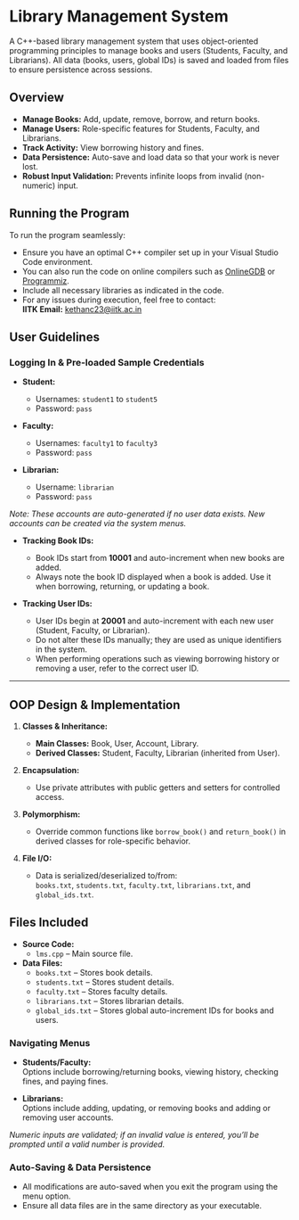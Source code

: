 # Library Management System

A C++-based library management system that uses object-oriented programming principles to manage books and users (Students, Faculty, and Librarians). All data (books, users, global IDs) is saved and loaded from files to ensure persistence across sessions.

## Overview

- **Manage Books:** Add, update, remove, borrow, and return books.
- **Manage Users:** Role-specific features for Students, Faculty, and Librarians.
- **Track Activity:** View borrowing history and fines.
- **Data Persistence:** Auto-save and load data so that your work is never lost.
- **Robust Input Validation:** Prevents infinite loops from invalid (non-numeric) input.

## Running the Program

To run the program seamlessly:
- Ensure you have an optimal C++ compiler set up in your Visual Studio Code environment.
- You can also run the code on online compilers such as [OnlineGDB](https://www.onlinegdb.com) or [Programmiz](https://www.programiz.com).
- Include all necessary libraries as indicated in the code.
- For any issues during execution, feel free to contact:  
  **IITK Email:** kethanc23@iitk.ac.in

## User Guidelines

### Logging In & Pre-loaded Sample Credentials

- **Student:**  
  - Usernames: `student1` to `student5`  
  - Password: `pass`

- **Faculty:**  
  - Usernames: `faculty1` to `faculty3`  
  - Password: `pass`

- **Librarian:**  
  - Username: `librarian`  
  - Password: `pass`

*Note: These accounts are auto-generated if no user data exists. New accounts can be created via the system menus.*

- **Tracking Book IDs:**  
  - Book IDs start from **10001** and auto-increment when new books are added.  
  - Always note the book ID displayed when a book is added. Use it when borrowing, returning, or updating a book.

- **Tracking User IDs:**  
  - User IDs begin at **20001** and auto-increment with each new user (Student, Faculty, or Librarian).  
  - Do not alter these IDs manually; they are used as unique identifiers in the system.  
  - When performing operations such as viewing borrowing history or removing a user, refer to the correct user ID.
---

## OOP Design & Implementation

1. **Classes & Inheritance:**  
   - **Main Classes:** Book, User, Account, Library.  
   - **Derived Classes:** Student, Faculty, Librarian (inherited from User).

2. **Encapsulation:**  
   - Use private attributes with public getters and setters for controlled access.

3. **Polymorphism:**  
   - Override common functions like `borrow_book()` and `return_book()` in derived classes for role-specific behavior.

4. **File I/O:**  
   - Data is serialized/deserialized to/from:  
     `books.txt`, `students.txt`, `faculty.txt`, `librarians.txt`, and `global_ids.txt`.

## Files Included

- **Source Code:**  
  - `lms.cpp` – Main source file.
- **Data Files:**  
  - `books.txt` – Stores book details.
  - `students.txt` – Stores student details.
  - `faculty.txt` – Stores faculty details.
  - `librarians.txt` – Stores librarian details.
  - `global_ids.txt` – Stores global auto-increment IDs for books and users.




### Navigating Menus

- **Students/Faculty:**  
  Options include borrowing/returning books, viewing history, checking fines, and paying fines.
  
- **Librarians:**  
  Options include adding, updating, or removing books and adding or removing user accounts.

*Numeric inputs are validated; if an invalid value is entered, you’ll be prompted until a valid number is provided.*

### Auto-Saving & Data Persistence

- All modifications are auto-saved when you exit the program using the menu option.
- Ensure all data files are in the same directory as your executable.
